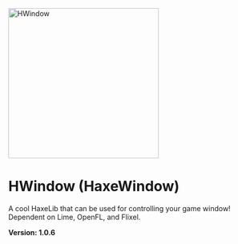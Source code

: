<img width="300" height="300" alt="HWindow" src="https://github.com/user-attachments/assets/5adbc38c-8add-4ff6-8944-03632f999b1d" />

# HWindow (HaxeWindow)


A cool HaxeLib that can be used for controlling your game window! Dependent on Lime, OpenFL, and Flixel.

**Version: 1.0.6**
